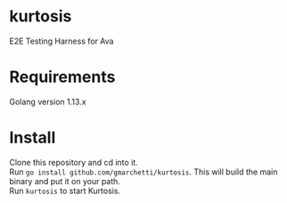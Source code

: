 # kurtosis
E2E Testing Harness for Ava

# Requirements

Golang version 1.13.x

# Install

Clone this repository and cd into it.  
Run `go install github.com/gmarchetti/kurtosis`. This will build the main binary and put it on your path.  
Run `kurtosis` to start Kurtosis.

